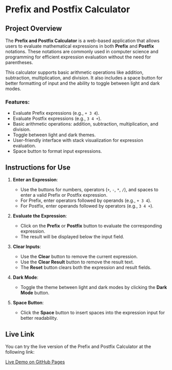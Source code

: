 # Prefix and Postfix Calculator

## Project Overview
The **Prefix and Postfix Calculator** is a web-based application that allows users to evaluate mathematical expressions in both **Prefix** and **Postfix** notations. These notations are commonly used in computer science and programming for efficient expression evaluation without the need for parentheses.

This calculator supports basic arithmetic operations like addition, subtraction, multiplication, and division. It also includes a space button for better formatting of input and the ability to toggle between light and dark modes.

### Features:
- Evaluate Prefix expressions (e.g., `+ 3 4`).
- Evaluate Postfix expressions (e.g., `3 4 +`).
- Basic arithmetic operations: addition, subtraction, multiplication, and division.
- Toggle between light and dark themes.
- User-friendly interface with stack visualization for expression evaluation.
- Space button to format input expressions.
  
## Instructions for Use

1. **Enter an Expression**:
   - Use the buttons for numbers, operators (`+`, `-`, `*`, `/`), and spaces to enter a valid Prefix or Postfix expression.
   - For Prefix, enter operators followed by operands (e.g., `+ 3 4`).
   - For Postfix, enter operands followed by operators (e.g., `3 4 +`).

2. **Evaluate the Expression**:
   - Click on the **Prefix** or **Postfix** button to evaluate the corresponding expression.
   - The result will be displayed below the input field.

3. **Clear Inputs**:
   - Use the **Clear** button to remove the current expression.
   - Use the **Clear Result** button to remove the result text.
   - The **Reset** button clears both the expression and result fields.

4. **Dark Mode**:
   - Toggle the theme between light and dark modes by clicking the **Dark Mode** button.

5. **Space Button**:
   - Click the **Space** button to insert spaces into the expression input for better readability.

## Live Link

You can try the live version of the Prefix and Postfix Calculator at the following link:

[Live Demo on GitHub Pages](https://Hibalghouti.github.io/Hibalghouti.github.io/)




